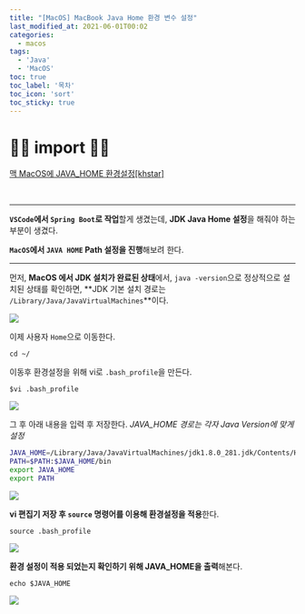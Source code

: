 ```yaml
---
title: "[MacOS] MacBook Java Home 환경 변수 설정"
last_modified_at: 2021-06-01T00:02
categories: 
  - macos
tags: 
  - 'Java' 
  - 'MacOS'
toc: true
toc_label: '목차'
toc_icon: 'sort'
toc_sticky: true
---
```


# 🙆‍♂️ import 🙇‍♂️

[맥 MacOS에 JAVA_HOME 환경설정[khstar]](https://khstar.tistory.com/entry/%EB%A7%A5-MacOS%EC%97%90-JAVAHOME-%ED%99%98%EA%B2%BD%EC%84%A4%EC%A0%95)

[]()

[]()

[]()

[]()

[]()

<br>

---

**`VSCode`에서 `Spring Boot`로 작업**할게 생겼는데, **JDK Java Home 설정**을 해줘야 하는 부분이 생겼다.

**`MacOS`에서 `JAVA HOME` Path 설정을 진행**해보려 한다.


---

먼저, **MacOS 에서 JDK 설치가 완료된 상태**에서, `java -version`으로 정상적으로 설치된 상태를 확인하면, **JDK 기본 설치 경로는 `/Library/Java/JavaVirtualMachines`**이다.

![](https://images.velog.io/images/gillog/post/aa93da0e-dedd-4f4c-94d7-70cc332ed200/image.png)


이제 사용자 `Home`으로 이동한다.

`cd ~/`

이동후 환경설정을 위해 vi로 `.bash_profile`을 만든다. 

`$vi .bash_profile`

![](https://images.velog.io/images/gillog/post/99f5cfbd-051f-478c-9add-1e1c5933919d/image.png)

그 후 아래 내용을 입력 후 저장한다.
_JAVA_HOME 경로는 각자 Java Version에 맞게 설정_

```bash
JAVA_HOME=/Library/Java/JavaVirtualMachines/jdk1.8.0_281.jdk/Contents/Home
PATH=$PATH:$JAVA_HOME/bin
export JAVA_HOME
export PATH
```

![](https://images.velog.io/images/gillog/post/483b306e-42c5-4511-a298-1345320cf85c/image.png)

**vi 편집기 저장 후 `source` 명령어를 이용해 환경설정을 적용**한다. 

`source .bash_profile`

![](https://images.velog.io/images/gillog/post/0ecf09ed-3540-499a-af86-718b33378b84/image.png)


**환경 설정이 적용 되었는지 확인하기 위해 JAVA_HOME을 출력**해본다.

`echo $JAVA_HOME`


![](https://images.velog.io/images/gillog/post/7e313493-0e86-4c35-b597-d80e20b34301/image.png)